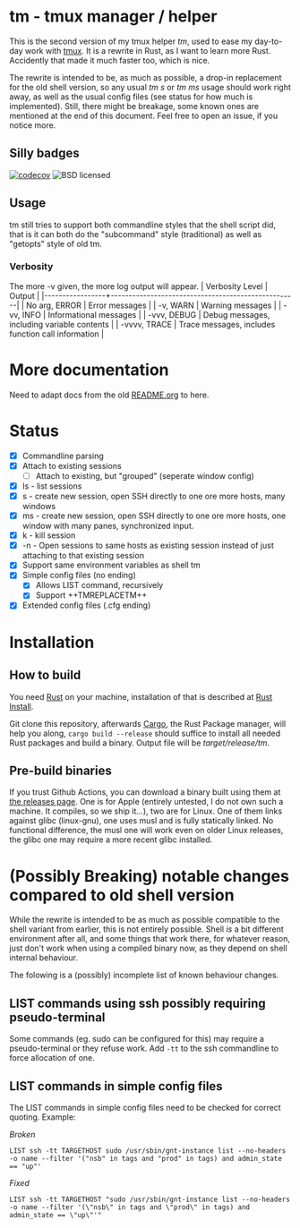 # tm - tmux manager / helper

This is the second version of my tmux helper _tm_, used to ease my
day-to-day work with [tmux](https://github.com/tmux/tmux/wiki).
It is a rewrite in Rust, as I want to learn more Rust. Accidently that
made it much faster too, which is nice.

The rewrite is intended to be, as much as possible, a drop-in
replacement for the old shell version, so any usual _tm s_ or _tm ms_
usage should work right away, as well as the usual config files (see
status for how much is implemented). Still, there might be breakage,
some known ones are mentioned at the end of this document. Feel free
to open an issue, if you notice more.

## Silly badges
[![codecov](https://codecov.io/gh/Ganneff/tm/branch/main/graph/badge.svg?token=KeiO6hIIJQ)](https://codecov.io/gh/Ganneff/tm)
![BSD licensed](https://img.shields.io/badge/license-BSD-blue.svg)

## Usage
tm still tries to support both commandline styles that the shell
script did, that is it can both do the "subcommand" style
(traditional) as well as "getopts" style of old tm.

### Verbosity
The more -v given, the more log output will appear.
| Verbosity Level | Output                                             |
|-----------------+----------------------------------------------------|
| No arg, ERROR   | Error messages                                     |
| -v, WARN        | Warning messages                                   |
| -vv, INFO       | Informational messages                             |
| -vvv, DEBUG     | Debug messages, including variable contents        |
| -vvvv, TRACE    | Trace messages, includes function call information |


# More documentation
Need to adapt docs from the old [README.org](old/README.org) to here.

# Status
- [X] Commandline parsing
- [X] Attach to existing sessions
  - [ ] Attach to existing, but "grouped" (seperate window config)
- [X] ls - list sessions
- [X] s  - create new session, open SSH directly to one ore more hosts,
      many windows
- [X] ms - create new session, open SSH directly to one ore more
      hosts, one window with many panes, synchronized input.
- [X] k  - kill session
- [X] -n - Open sessions to same hosts as existing session instead of
      just attaching to that existing session
- [X] Support same environment variables as shell tm
- [X] Simple config files (no ending)
  - [X] Allows LIST command, recursively
  - [X] Support ++TMREPLACETM++
- [X] Extended config files (.cfg ending)

# Installation
## How to build
You need [Rust](https://www.rust-lang.org/) on your machine,
installation of that is described at [Rust Install](https://www.rust-lang.org/tools/install).

Git clone this repository, afterwards
[Cargo](https://doc.rust-lang.org/cargo/), the Rust Package manager,
will help you along, `cargo build --release` should suffice to install
all needed Rust packages and build a binary. Output file will be
_target/release/tm_.

## Pre-build binaries
If you trust Github Actions, you can download a binary built using
them at [the releases
page](https://github.com/Ganneff/tm/releases/latest). One is for Apple
(entirely untested, I do not own such a machine. It compiles, so we
ship it...), two are for Linux. One of them links against glibc
(linux-gnu), one uses musl and is fully statically linked. No
functional difference, the musl one will work even on older Linux
releases, the glibc one may require a more recent glibc installed.

# (Possibly Breaking) notable changes compared to old shell version
While the rewrite is intended to be as much as possible compatible to
the shell variant from earlier, this is not entirely possible. Shell
*is* a bit different environment after all, and some things that work
there, for whatever reason, just don't work when using a compiled
binary now, as they depend on shell internal behaviour.

The folowing is a (possibly) incomplete list of known behaviour
changes.

## LIST commands using ssh possibly requiring pseudo-terminal
Some commands (eg. sudo can be configured for this) may require a
pseudo-terminal or they refuse work. Add `-tt` to the ssh commandline
to force allocation of one.

## LIST commands in simple config files
The LIST commands in simple config files need to be checked for
correct quoting. Example:

*Broken*
```
LIST ssh -tt TARGETHOST sudo /usr/sbin/gnt-instance list --no-headers -o name --filter '("nsb" in tags and "prod" in tags) and admin_state == "up"'
```
*Fixed*
```
LIST ssh -tt TARGETHOST "sudo /usr/sbin/gnt-instance list --no-headers -o name --filter '(\"nsb\" in tags and \"prod\" in tags) and admin_state == \"up\"'"
```
